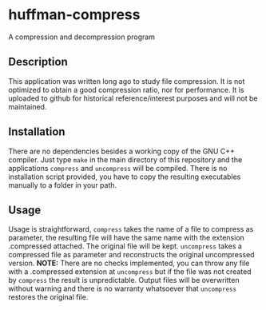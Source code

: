 # huffman-compress
A compression and decompression program

## Description
This application was written long ago to study file compression. It is not optimized to obtain a good compression ratio, nor for performance. It is uploaded to github for historical reference/interest purposes and will not be maintained.

## Installation
There are no dependencies besides a working copy of the GNU C++ compiler. Just type `make` in the main directory of this repository and the applications `compress` and `uncompress` will be compiled.
There is no installation script provided, you have to copy the resulting executables manually to a folder in your path.

## Usage
Usage is straightforward, `compress` takes the name of a file to compress as parameter, the resulting file will have the same name with the extension .compressed attached. The original file will be kept. `uncompress` takes a compressed file as parameter and reconstructs the original uncompressed version.
**NOTE:** There are no checks implemented, you can throw any file with a .compressed extension at `uncompress` but if the file was not created by `compress` the result is unpredictable. Output files will be overwritten without warning and there is no warranty whatsoever that `uncompress` restores the original file.

